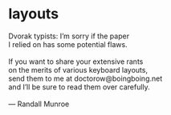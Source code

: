 # layouts

<p class='quote'>Dvorak typists: I’m sorry if the paper<br />I relied on has some potential flaws.<br /><br />If you want to share your extensive rants<br />on the merits of various keyboard layouts,<br />send them to me at doctorow@boingboing.net<br />and I’ll be sure to read them over carefully.<br /><br />— Randall Munroe</p>
